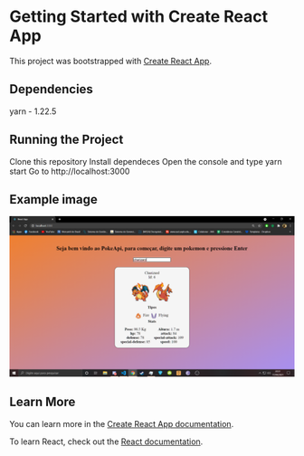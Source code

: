 # Getting Started with Create React App

This project was bootstrapped with [Create React App](https://github.com/facebook/create-react-app).

## Dependencies
yarn - 1.22.5

## Running the Project

 Clone this repository
 Install dependeces
 Open the console and type yarn start
 Go to http://localhost:3000
 
## Example image

<img src="https://github.com/Victor-Edward/PokeApi-Connection/blob/main/src/assets/images/example/example.png?raw=true" alt="Image example"/>

## Learn More

You can learn more in the [Create React App documentation](https://facebook.github.io/create-react-app/docs/getting-started).

To learn React, check out the [React documentation](https://reactjs.org/).
